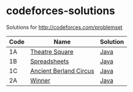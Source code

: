 codeforces-solutions
===================

Solutions for http://codeforces.com/problemset

| Code | Name | Solution |
| ---- | ---- | -------- |
|  1A | [Theatre Square](http://codeforces.com/problemset/problem/1/A) | [Java](./1A/Main.java)
|  1B | [Spreadsheets](http://codeforces.com/problemset/problem/1/B) | [Java](./1B/Main.java)
|  1C | [Ancient Berland Circus](http://codeforces.com/problemset/problem/1/C) | [Java](./1C/Main.java)
|  2A | [Winner](http://codeforces.com/problemset/problem/2/A) | [Java](./2A/Main.java)
